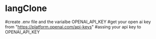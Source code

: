 # langClone


#create .env file and the varialbe OPENAI_API_KEY
#get your open ai key from "https://platform.openai.com/api-keys"
#assing your api key to OPENAI_API_KEY
